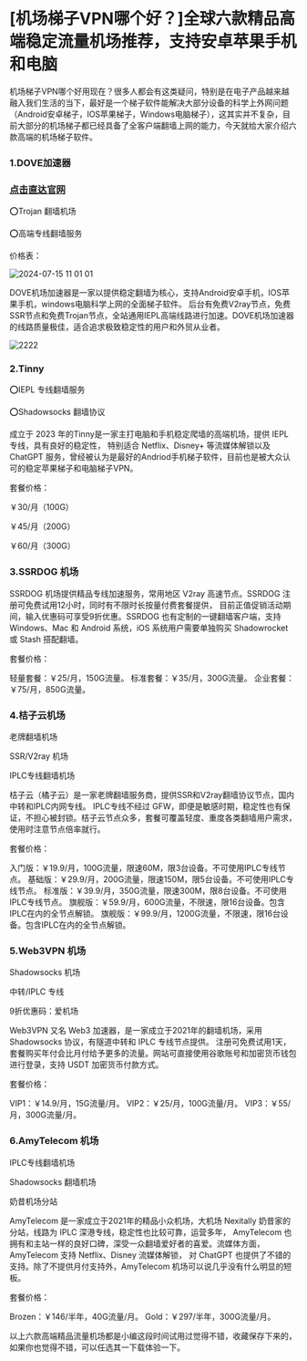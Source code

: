 # [机场梯子VPN哪个好？]全球六款精品高端稳定流量机场推荐，支持安卓苹果手机和电脑

机场梯子VPN哪个好用现在？很多人都会有这类疑问，特别是在电子产品越来越融入我们生活的当下，最好是一个梯子软件能解决大部分设备的科学上外网问题（Android安卓梯子，IOS苹果梯子，Windows电脑梯子），这其实并不复杂，目前大部分的机场梯子都已经具备了全客户端翻墙上网的能力，今天就给大家介绍六款高端的机场梯子软件。

### 1.DOVE加速器
### [点击直达官网](https://dove8.cc/a.php?alavBTtF8UB)

⭕Trojan 翻墙机场

⭕高端专线翻墙服务

价格表：

![2024-07-15 11 01 01](https://github.com/user-attachments/assets/ed7b76c0-8f36-40bc-a353-19e970f8a441)

DOVE机场加速器是一家以提供稳定翻墙为核心，支持Android安卓手机，IOS苹果手机，windows电脑科学上网的全面梯子软件。
后台有免费V2ray节点，免费SSR节点和免费Trojan节点，全站通用IEPL高端线路进行加速。DOVE机场加速器的线路质量极佳，适合追求极致稳定性的用户和外贸从业者。

![2222](https://github.com/user-attachments/assets/9a530d52-d6b3-46b5-a5df-3024cf3dd691)

### 2.Tinny

⭕IEPL 专线翻墙服务

⭕Shadowsocks 翻墙协议

成立于 2023 年的Tinny是一家主打电脑和手机稳定爬墙的高端机场，提供 IEPL 专线，具有良好的稳定性，
特别适合 Netflix、Disney+ 等流媒体解锁以及 ChatGPT 服务，曾经被认为是最好的Andriod手机梯子软件，目前也是被大众认可的稳定苹果梯子和电脑梯子VPN。

套餐价格：

￥30/月（100G）

￥45/月（200G）

￥60/月（300G）

### 3.SSRDOG 机场

SSRDOG 机场提供精品专线加速服务，常用地区 V2ray 高速节点。SSRDOG 注册可免费试用12小时，同时有不限时长按量付费套餐提供，
目前正值促销活动期间，输入优惠码可享受9折优惠。SSRDOG 也有定制的一键翻墙客户端，支持 Windows、Mac 和 Android 系统，iOS 系统用户需要单独购买 Shadowrocket 或 Stash 搭配翻墙。

套餐价格：

轻量套餐：￥25/月，150G流量。
标准套餐：￥35/月，300G流量。
企业套餐：￥75/月，850G流量。

### 4.桔子云机场

老牌翻墙机场

SSR/V2ray 机场

IPLC专线翻墙机场

桔子云（橘子云）是一家老牌翻墙服务商，提供SSR和V2ray翻墙协议节点，国内中转和IPLC内网专线。
IPLC专线不经过 GFW，即便是敏感时期，稳定性也有保证，不担心被封锁。桔子云节点众多，套餐可覆盖轻度、重度各类翻墙用户需求，使用时注意节点倍率就行。

套餐价格：

入门版：￥19.9/月，100G流量，限速60M，限3台设备。不可使用IPLC专线节点。
基础版：￥29.9/月，200G流量，限速150M，限5台设备。不可使用IPLC专线节点。
标准版：￥39.9/月，350G流量，限速300M，限8台设备。不可使用IPLC专线节点。
旗舰版：￥59.9/月，600G流量，不限速，限16台设备。包含IPLC在内的全节点解锁。
旗舰版：￥99.9/月，1200G流量，不限速，限16台设备。包含IPLC在内的全节点解锁。

### 5.Web3VPN 机场

Shadowsocks 机场

中转/IPLC 专线

9折优惠码：爱机场

Web3VPN 又名 Web3 加速器，是一家成立于2021年的翻墙机场，采用 Shadowsocks 协议，有隧道中转和 IPLC 专线节点提供。
注册可免费试用1天，套餐购买年付会比月付给予更多的流量。网站可直接使用谷歌账号和加密货币钱包进行登录，支持 USDT 加密货币付款方式。

套餐价格：

VIP1：￥14.9/月，15G流量/月。
VIP2：￥25/月，100G流量/月。
VIP3：￥55/月，300G流量/月。

### 6.AmyTelecom 机场

IPLC专线翻墙机场

Shadowsocks 翻墙机场

奶昔机场分站

AmyTelecom 是一家成立于2021年的精品小众机场，大机场 Nexitally 奶昔家的分站，线路为 IPLC 深港专线，稳定性也比较可靠，运营多年，
AmyTelecom 也拥有和主站一样的良好口碑，深受一众翻墙爱好者的喜爱。流媒体方面，AmyTelecom 支持 Netflix、Disney 流媒体解锁，
对 ChatGPT 也提供了不错的支持。除了不提供月付支持外，AmyTelecom 机场可以说几乎没有什么明显的短板。

套餐价格：

Brozen：￥146/半年，40G流量/月。
Gold：￥297/半年，300G流量/月。

以上六款高端精品流量机场都是小编这段时间试用过觉得不错，收藏保存下来的，如果你也觉得不错，可以任选其一下载体验一下。



